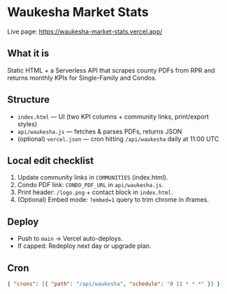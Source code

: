 # Waukesha Market Stats

Live page: https://waukesha-market-stats.vercel.app/

## What it is
Static HTML + a Serverless API that scrapes county PDFs from RPR and returns monthly KPIs for Single-Family and Condos.

## Structure
- `index.html` — UI (two KPI columns + community links, print/export styles)
- `api/waukesha.js` — fetches & parses PDFs, returns JSON
- (optional) `vercel.json` — cron hitting `/api/waukesha` daily at 11:00 UTC

## Local edit checklist
1. Update community links in `COMMUNITIES` (index.html).
2. Condo PDF link: `CONDO_PDF_URL` in `api/waukesha.js`.
3. Print header: `/logo.png` + contact block in `index.html`.
4. (Optional) Embed mode: `?embed=1` query to trim chrome in iframes.

## Deploy
- Push to `main` → Vercel auto-deploys.
- If capped: Redeploy next day or upgrade plan.

## Cron
```json
{ "crons": [{ "path": "/api/waukesha", "schedule": "0 11 * * *" }] }
